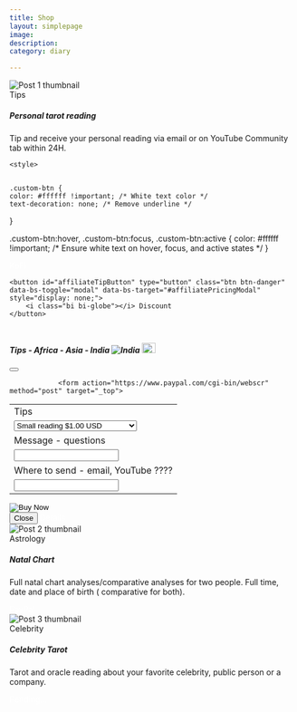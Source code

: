 ```yaml
--- 
title: Shop
layout: simplepage
image: 
description:  
category: diary

---
```

<style>

    
    .custom-btn {
    color: #ffffff !important; /* White text color */
    text-decoration: none; /* Remove underline */
}

.custom-btn:hover,
.custom-btn:focus,
.custom-btn:active {
    color: #ffffff !important; /* Ensure white text on hover, focus, and active states */
}

</style>

<div class="container py-12">


<span class="ipa">
<div class="row g-4">
<!-- LIVE STREAM TIPS -->
<div class="col-12 col-md-6 col-lg-4">
<article class="card h-100 shadow-sm">
<img src="https://i.imgur.com/XmbEGku.png" class="card-img-top" alt="Post 1 thumbnail" />
<div class="card-body">
<div class="d-flex gap-2 mb-2">
<span class="badge text-bg-primary">Tips</span>

</div>
<h5 class="card-title mb-2">Personal tarot reading</h5>
<p class="card-text text-muted">
    Tip and receive your personal reading via email or on YouTube Community tab within 24H.
</p>
    
</div>
<div class="card-footer border-1 pt-0">
<div class="d-flex align-items-center justify-content-between">



    <style>

    
    .custom-btn {
    color: #ffffff !important; /* White text color */
    text-decoration: none; /* Remove underline */
}

.custom-btn:hover,
.custom-btn:focus,
.custom-btn:active {
    color: #ffffff !important; /* Ensure white text on hover, focus, and active states */
}

</style>




<script>
  fetch('http://ip-api.com/json/')
    .then(response => response.json())
    .then(data => {
      const blockedCountries = [
        'CN', 'IN', 'BD', 'PK', 'LK', 'NP', 'MV', 'BT', 'AF', 'AL', 'DZ', 'AZ', 'BH', 'BA', 'BN', 'BF', 
        'TD', 'KM', 'DJ', 'EG', 'GA', 'GM', 'GN', 'GW', 'ID', 'IR', 'IQ', 'JO', 'XK', 'KW', 'KG', 'LB', 
        'LY', 'MY', 'ML', 'MR', 'MA', 'NE', 'NG', 'OM', 'PS', 'QA', 'SA', 'SN', 'SL', 'SO', 'SD', 'SY', 
        'TJ', 'TN', 'TR', 'TM', 'AE', 'UZ', 'YE', 'AR', 'BO', 'BR', 'CL', 'CO', 'EC', 'GY', 'PY', 'PE', 
        'SR', 'UY', 'VE', 'AO', 'BJ', 'BW', 'BI', 'CM', 'CV', 'CF', 'CG', 'CD', 'CI', 'GQ', 'ER', 'ET', 
        'GH', 'KE', 'LS', 'LR', 'MG', 'MW', 'MU', 'MZ', 'NA', 'RW', 'ST', 'SC', 'ZA', 'SS', 'SZ', 'TZ', 
        'TG', 'UG', 'EH', 'ZM', 'ZW','HT', 'KI', 'SB', 'TL', 'TV', 'HR',
      ];
      const euCountries = ['AT', 'BE', 'BG', 'CY', 'CZ', 'DK', 'EE', 'FI', 'FR', 'DE', 'GR', 'HU', 'IE', 'IT', 'LV', 'LT', 'LU', 'MT', 'NL', 'PL', 'PT', 'RO', 'SK', 'SI', 'ES', 'SE', 'MC']; // EU

      const tipButton = document.getElementById('tipButton');
      const affiliateTipButton = document.getElementById('affiliateTipButton');
      const euTipButton = document.getElementById('euTipButton');

      if (blockedCountries.includes(data.countryCode)) {
        // Show affiliate button for blocked countries
        if (tipButton) tipButton.style.display = 'none';
        if (euTipButton) euTipButton.style.display = 'none';
        if (affiliateTipButton) affiliateTipButton.style.display = 'inline-block';
      } else if (euCountries.includes(data.countryCode)) {
        // Show EU button for Croatia
        if (tipButton) tipButton.style.display = 'none';
        if (affiliateTipButton) affiliateTipButton.style.display = 'none';
        if (euTipButton) euTipButton.style.display = 'inline-block';
      } else {
        // Show regular tip button for other countries
        if (affiliateTipButton) affiliateTipButton.style.display = 'none';
        if (euTipButton) euTipButton.style.display = 'none';
        if (tipButton) tipButton.style.display = 'inline-block';
      }
    })
    .catch(error => console.error('Error fetching GeoIP:', error));
</script>

<div style="padding-bottom: 10px;" class="d-flex justify-content-left align-items-center gap-2">

    
<a class="btn btn-primary custom-btn" href="https://ko-fi.com/c/428197384e" role="button">KoFi</a>

    <button id="affiliateTipButton" type="button" class="btn btn-danger" data-bs-toggle="modal" data-bs-target="#affiliatePricingModal" style="display: none;">
        <i class="bi bi-globe"></i> Discount 
    </button>


    
    
</div>

<!-- Pay Modal for extra Countries -->
<div class="modal fade" id="affiliatePricingModal" tabindex="-1" aria-labelledby="affiliatePricingModalLabel" aria-hidden="true">
    <div class="modal-dialog">
        <div class="modal-content">
            <div class="modal-header">
                <h5 class="modal-title" id="affiliatePricingModalLabel"><i class="bi bi-globe"></i>  Tips - Africa - Asia - India <img src="https://flagcdn.com/24x18/in.png" alt="India">  <img src="https://flagpedia.net/data/org/w1160/au.webp" style="width:24px;height:18px;" alt="Africa Union"> </h5>
                <button type="button" class="btn-close" data-bs-dismiss="modal" aria-label="Close"></button>
            </div>
            <div class="modal-body">
                
                <form action="https://www.paypal.com/cgi-bin/webscr" method="post" target="_top">
  <input type="hidden" name="cmd" value="_s-xclick" />
  <input type="hidden" name="hosted_button_id" value="FWH5ENQYZB5XS" />
  <table>
    <tr>
      <td>
        <input type="hidden" name="on0" value="Tips"/>
        Tips
      </td>
    </tr>
    <tr>
      <td>
        <select name="os0">
          <option value="Small reading">
            Small reading $1.00 USD
          </option>
          <option value="2 questions + Energy">
            2 questions + Energy $2.00 USD
          </option>
          <option value="General, multiple">
            General, multiple $5.00 USD
          </option>
        </select>
      </td>
    </tr>
    <tr>
      <td>
        <input type="hidden" name="on1" value="Message - questions"/>
        Message - questions
      </td>
    </tr>
    <tr>
      <td>
        <input type="text" name="os1" maxLength="200" />
      </td>
    </tr>
    <tr>
      <td>
        <input type="hidden" name="on2" value="Where to send - email, YouTube ????"/>
        Where to send - email, YouTube ????
      </td>
    </tr>
    <tr>
      <td>
        <input type="text" name="os2" maxLength="200" />
      </td>
    </tr>
  </table>
  <input type="hidden" name="currency_code" value="USD" />
  <input type="image" src="https://www.paypalobjects.com/en_US/i/btn/btn_buynowCC_LG.gif" border="0" name="submit" title="PayPal - The safer, easier way to pay online!" alt="Buy Now" />
</form>
            </div>
            <div class="modal-footer">
                <button type="button" class="btn btn-secondary" data-bs-dismiss="modal">Close</button>
                <a class="btn btn-primary custom-btn" href="/shop/live-stream-tips/">
                    Details
                </a>
            </div>
        </div>
    </div>
</div>

    
    
<!--
<button type="button" class="btn btn-info text-white" data-bs-toggle="modal" data-bs-target="#infoModal">
        Instructions
    </button>

<div class="modal fade" id="infoModal" tabindex="-1" aria-labelledby="infoModalLabel" aria-hidden="true">
    <div class="modal-dialog modal-lg">
        <div class="modal-content pricing-content-moonlight">
            <div class="modal-header pricing-header-moonlight">
                <h5 class="modal-title" id="infoModalLabel"><i class="bi bi-info-circle"></i> In case there are no new readings...</h5>
                <button type="button" class="btn-close btn-close-white" data-bs-dismiss="modal" aria-label="Close"></button>
            </div>
            <div class="modal-body pricing-body-moonlight">
                <p>When I am not live, you can still order your reading the same way you would on a livestream. Please send me a clear question. If your reading involves more than one question or needs more detail, use the chat to describe what you want.</p>
                <p>I will definitely receive all your messages. Since the chat doesn't require a login, please leave an email or social media account so I can reach you in case that you need additional info.
                </p>
                <p>
                You can also read more about payments and discounts which I included for specific countries. 
                </p>
                <p>During broadcasts/prerecorded live streams follow instructions - your reading will be delivered either to an email associated with your Paypal account, an email that you specify or if you use YouTube in comments under that braodcast or live stream. You will receive notification once your YouTube reading is done.  </p>
            </div>
            <div class="modal-footer">
                <button type="button" class="btn btn-secondary" data-bs-dismiss="modal">Close</button>
                <a class="btn btn-primary custom-btn" href="/shop/live-stream-tips/">
                    Details
                </a>
            </div>
        </div>
    </div>
</div> -->

    
</div>
</div>
</article>
</div>


<!-- NATAL CHART -->
<div class="col-12 col-md-6 col-lg-4">
<article class="card h-100 shadow-sm">
<img src="https://i.imgur.com/hT0gdBJ.png" class="card-img-top" alt="Post 2 thumbnail" />
<div class="card-body">
<div class="d-flex gap-2 mb-2">
<span class="badge text-bg-dark">Astrology</span>
</div>
<h5 class="card-title mb-2">Natal Chart </h5>
<p class="card-text text-muted">
Full natal chart analyses/comparative analyses for two people. Full time, date and place of birth ( comparative for both). 
</p>

</div>
<div class="card-footer border-0 pt-0">
<div class="d-flex align-items-center justify-content-between">
    <a class="btn btn-primary custom-btn" href="/shop/sidereal-natal" role="button">PayPal</a>

    
 
    
</div>
</div>
</article>
</div>


<!-- CELEBRITY VIDEOS -->
<div class="col-12 col-md-6 col-lg-4">
<article class="card h-100 shadow-sm">
<img src="https://i.imgur.com/GBLRM49.png" class="card-img-top" alt="Post 3 thumbnail" />
<div class="card-body">
<div class="d-flex gap-2 mb-2">
<span class="badge text-bg-info">Celebrity</span>
</div>
<h5 class="card-title mb-2">Celebrity Tarot</h5>
<p class="card-text text-muted">
Tarot and oracle reading about your favorite celebrity, public person or a company. 
</p>
    
    
    
</div>
<div class="card-footer border-0 pt-0">
<div class="d-flex align-items-center justify-content-between">
    <a class="btn btn-danger custom-btn" href="" role="button">Pending...</a>

    
    
    
</div>
</div>
</article>
</div>
</div>
    </span>

